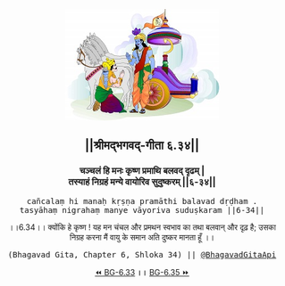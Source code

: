 <center><img src="../../asset/BG.png" alt="#API #bhagavadgitaapi #slok #nodejs #js #api #gitaapi #krishna #hinduism #vedic #ISKCON #shreemadbhagavadgita #technology"/>
<h2>||श्रीमद्‍भगवद्‍-गीता ६.३४||</h2>
<h3>चञ्चलं हि मनः कृष्ण प्रमाथि बलवद् दृढम् |<br/>तस्याहं निग्रहं मन्ये वायोरिव सुदुष्करम् ||६-३४||</h3>
<pre>cañcalaṃ hi manaḥ kṛṣṇa pramāthi balavad dṛḍham .<br/>tasyāhaṃ nigrahaṃ manye vāyoriva suduṣkaram ||6-34||</pre>
<p>।।6.34।। क्योंकि हे कृष्ण ! यह मन चंचल और प्रमथन स्वभाव का तथा बलवान् और दृढ़ है; उसका निग्रह करना मैं वायु के समान अति दुष्कर मानता हूँ ।।</p>
<pre>(Bhagavad Gita, Chapter 6, Shloka 34) || <a href="https://twitter.com/bhagavadgitaapi">@BhagavadGitaApi</a></pre><a href="../../6/33">⏪  BG-6.33</a><b>        ।।        </b><a href="../../6/35">BG-6.35  ⏩</a></center>